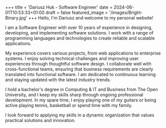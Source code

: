 +++
title = 'Dariusz Huk - Software Engineer'
date = 2024-06-01T10:53:33+01:00
draft = false
featured_image = '/images/Bright-Binary.jpg'
+++
Hello, I'm Dariusz and welcome to my personal website!

I am a Software Engineer with over 10 years of experience in designing, developing, and implementing software
solutions. I work with a range of programming languages and technologies to create reliable and scalable applications.

My experience covers various projects, from web applications to enterprise systems. I enjoy solving technical
challenges and improving user experiences through thoughtful software design.
I collaborate well with cross-functional teams, ensuring that business requirements are clearly translated into
functional software. I am dedicated to continuous learning and staying updated with the latest industry trends.

I hold a bachelor's degree in Computing & IT and Business from The Open University, and I keep my skills sharp through
ongoing professional development. In my spare time, I enjoy playing one of my guitars or being active playing tennis,
basketball or spend time with my family.

I look forward to applying my skills in a dynamic organization that values practical solutions and innovation.